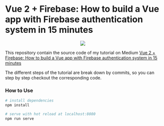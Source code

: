 # Vue 2 + Firebase: How to build a Vue app with Firebase authentication system in 15 minutes

<p align="center">
  <img src="https://raw.githubusercontent.com/captainyouz/vue-firebase-tutorial/master/tutorial-logo.png"/>
</p>

This repository contain the source code of my tutorial on Medium [Vue 2 + Firebase: How to build a Vue app with Firebase authentication system in 15 minutes](https://medium.com/@anas.mammeri/vue-2-firebase-how-to-build-a-vue-app-with-firebase-authentication-system-in-15-minutes-fdce6f289c3c)

The different steps of the tutorial are break down by commits, so you can step by step checkout the corresponding code.

### How to Use

``` bash
# install dependencies
npm install

# serve with hot reload at localhost:8080
npm run serve
```
